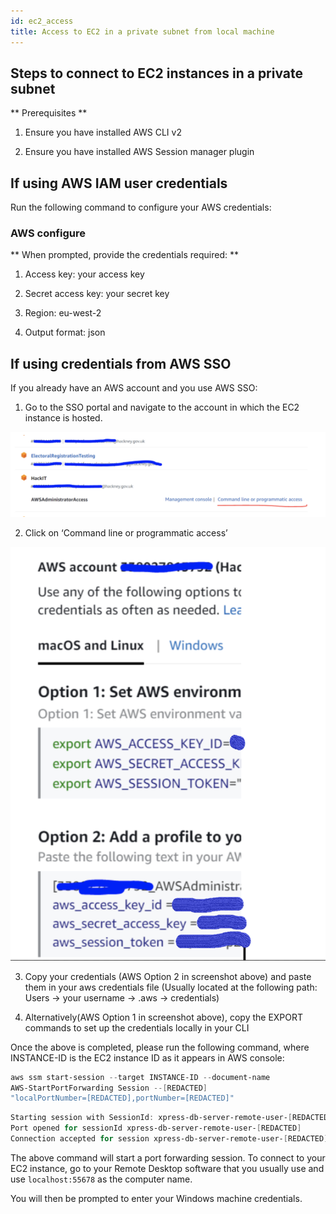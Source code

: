 ```yaml
---
id: ec2_access
title: Access to EC2 in a private subnet from local machine
---
```

## Steps to connect to EC2 instances in a private subnet

** Prerequisites **

1. Ensure you have installed AWS CLI v2

2. Ensure you have installed AWS Session manager plugin

## If using AWS IAM user credentials

Run the following command to configure your AWS credentials:

### AWS configure

** When prompted, provide the credentials required: **

1. Access key: your access key

2. Secret access key:  your secret key

3. Region: eu-west-2

4. Output format: json

## If using credentials from AWS SSO

 If you already have an AWS account and you use AWS SSO:

1. Go to the SSO portal and navigate to the account in which the EC2 instance is hosted.

![AWS SSO portal](./doc-images/ec2.png)


2. Click on ‘Command line or programmatic access’

![Credentials](./doc-images/ec21.png)

3. Copy your credentials (AWS Option 2 in screenshot above) and paste them in your aws credentials file (Usually located at the following path: Users -> your username -> .aws -> credentials)

4. Alternatively(AWS Option 1 in screenshot above), copy the EXPORT commands to set up the credentials locally in your CLI


Once the above is completed, please run the following command, where INSTANCE-ID is the EC2 instance ID as it appears in AWS console:

```powershell
aws ssm start-session --target INSTANCE-ID --document-name
AWS-StartPortForwarding Session --[REDACTED]
"localPortNumber=[REDACTED],portNumber=[REDACTED]"
```
```powershell
Starting session with SessionId: xpress-db-server-remote-user-[REDACTED]
Port opened for sessionId xpress-db-server-remote-user-[REDACTED]
Connection accepted for session xpress-db-server-remote-user-[REDACTED]
```

The above command will start a port forwarding session. To connect to your EC2 instance, go to your Remote Desktop software that you usually use and use `localhost:55678` as the computer name.

You will then be prompted to enter your Windows machine credentials.
